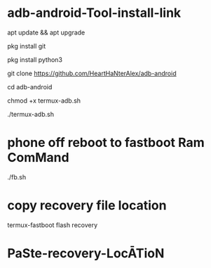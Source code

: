 # adb-android-Tool-install-link
apt update && apt upgrade 

pkg install git

pkg install python3

git clone https://github.com/HeartHaNterAlex/adb-android

cd adb-android

chmod +x termux-adb.sh

./termux-adb.sh

# phone off reboot to fastboot Ram ComMand

./fb.sh

# copy recovery file location
 

termux-fastboot flash recovery

# PaSte-recovery-LocĀTioN
